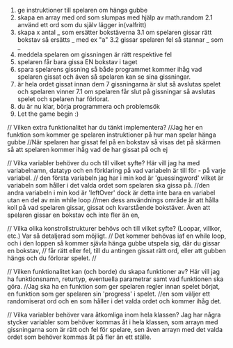 1. ge instruktioner till spelaren om hänga gubbe
2. skapa en array med ord som slumpas med hjälp av math.random
   2.1 använd ett ord som du själv lägger in(valfritt)
3. skapa x antal _ som ersätter bokstäverna
   3.1 om spelaren gissar rätt bokstav så ersätts _ med ex "a"
   3.2 gissar spelaren fel så stannar _ som _
4. meddela spelaren om gissningen är rätt respektive fel
5. spelaren får bara gissa EN bokstav i taget
6. spara spelarens gissning så både programmet kommer ihåg vad spelaren gissat och även så spelaren kan se sina gissningar.
7. är hela ordet gissat innan dem 7 gissningarna är slut så avslutas spelet och spelaren vinner
   7.1 om spelaren får slut på gissningar så avslutas spelet och spelaren har förlorat.
8. du är nu klar, börja programmera och problemsök
9. Let the game begin :)



// Vilken extra funktionalitet har du tänkt implementera?
//Jag her en funktion som kommer ge spelaren instruktioner på hur man spelar hänga gubbe
//När spelaren har gissat fel på en bokstav så visas det på skärmen så att spelaren kommer ihåg vad de har gissat på och ej

// Vilka variabler behöver du och till vilket syfte? Här vill jag ha med variabelnamn, datatyp och en förklaring på vad variabeln är till för - på varje variabel.
// den första variabeln jag har i min kod är 'guessingword' vilket är variabeln som håller i det valda ordet som spelaren ska gissa på.
//den andra variabeln i min kod är 'leftOver' dock är detta inte bara en variabel utan en del av min while loop
//men dess användnings område är att hålla koll på vad spelaren gissar, gissat och kvarstående bokstäver. Även att spelaren gissar en bokstav och inte fler än en, 

// Vilka olika konstrollstrukturer behövs och till vilket syfte? (Loopar, villkor, etc.) Var så detaljerad som möjligt.
// Det kommer behövas iaf en while loop, och i den loppen så kommer sjävla hänga gubbe utspela sig, där du gissar en bokstav,
// får rätt eller fel, till du antingen gissat rätt ord, eller att gubben hängs och du förlorar spelet.
//

// Vilken funktionalitet kan (och borde) du skapa funktioner av? Här vill jag ha funktionsnamn, returtyp, eventuella parametrar samt vad funktionen ska göra.
//Jag ska ha en funktion som ger spelaren regler innan spelet börjat, en funktion som ger spelaren sin 'progress' i spelet.
//en som väljer ett randomiserat ord och en som håller i det valda ordet och kommer ihåg det.

// Vilka variabler behöver vara åtkomliga inom hela klassen?
Jag har några stycker variabler som behöver kommas åt i hela klassen, som arrayn med gissningarna som är rätt och fel för spelare, sen även arrayn med det valda ordet som behöver kommas åt på fler än ett ställe.